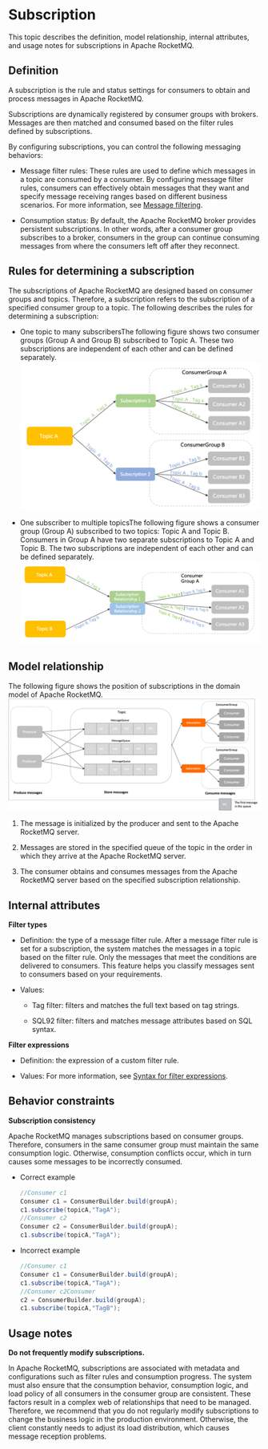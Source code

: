 # Subscription

This topic describes the definition, model relationship, internal attributes, and usage notes for subscriptions in Apache RocketMQ.

## Definition

A subscription is the rule and status settings for consumers to obtain and process messages in Apache RocketMQ.

Subscriptions are dynamically registered by consumer groups with brokers. Messages are then matched and consumed based on the filter rules defined by subscriptions.

By configuring subscriptions, you can control the following messaging behaviors:

* Message filter rules: These rules are used to define which messages in a topic are consumed by a consumer. By configuring message filter rules, consumers can effectively obtain messages that they want and specify message receiving ranges based on different business scenarios. For more information, see [Message filtering](../04-功能行为/07messagefilter.md).

* Consumption status: By default, the Apache RocketMQ broker provides persistent subscriptions. In other words, after a consumer group subscribes to a broker, consumers in the group can continue consuming messages from where the consumers left off after they reconnect.

## Rules for determining a subscription

The subscriptions of Apache RocketMQ are designed based on consumer groups and topics. Therefore, a subscription refers to the subscription of a specified consumer group to a topic. The following describes the rules for determining a subscription:

* One topic to many subscribersThe following figure shows two consumer groups (Group A and Group B) subscribed to Topic A. These two subscriptions are independent of each other and can be defined separately.
  ![订阅关系不同分组](../picture/v5/subscription_diff_group.png)

* One subscriber to multiple topicsThe following figure shows a consumer group (Group A) subscribed to two topics: Topic A and Topic B. Consumers in Group A have two separate subscriptions to Topic A and Topic B. The two subscriptions are independent of each other and can be defined separately.
  ![订阅关系相同分组](../picture/v5/subscription_one_group.png)




## Model relationship

The following figure shows the position of subscriptions in the domain model of Apache RocketMQ.![Subscriptions](../picture/v5/archiforsubsciption.png)

1. The message is initialized by the producer and sent to the Apache RocketMQ server.

2. Messages are stored in the specified queue of the topic in the order in which they arrive at the Apache RocketMQ server.

3. The consumer obtains and consumes messages from the Apache RocketMQ server based on the specified subscription relationship.


## Internal attributes

**Filter types**

* Definition: the type of a message filter rule. After a message filter rule is set for a subscription, the system matches the messages in a topic based on the filter rule. Only the messages that meet the conditions are delivered to consumers. This feature helps you classify messages sent to consumers based on your requirements.

* Values:
  * Tag filter: filters and matches the full text based on tag strings.

  * SQL92 filter: filters and matches message attributes based on SQL syntax.

  

**Filter expressions**

* Definition: the expression of a custom filter rule.

* Values: For more information, see [Syntax for filter expressions](../04-功能行为/07messagefilter.md).



## Behavior constraints

**Subscription consistency**

Apache RocketMQ manages subscriptions based on consumer groups. Therefore, consumers in the same consumer group must maintain the same consumption logic. Otherwise, consumption conflicts occur, which in turn causes some messages to be incorrectly consumed.
* Correct example

  ```java
  //Consumer c1
  Consumer c1 = ConsumerBuilder.build(groupA);
  c1.subscribe(topicA,"TagA");
  //Consumer c2
  Consumer c2 = ConsumerBuilder.build(groupA);
  c1.subscribe(topicA,"TagA");
  ```

  

* Incorrect example

  ```java
  //Consumer c1
  Consumer c1 = ConsumerBuilder.build(groupA);
  c1.subscribe(topicA,"TagA");
  //Consumer c2Consumer 
  c2 = ConsumerBuilder.build(groupA);
  c1.subscribe(topicA,"TagB");
  ```

## Usage notes 

**Do not frequently modify subscriptions.**

In Apache RocketMQ, subscriptions are associated with metadata and configurations such as filter rules and consumption progress. The system must also ensure that the consumption behavior, consumption logic, and load policy of all consumers in the consumer group are consistent. These factors result in a complex web of relationships that need to be managed. Therefore, we recommend that you do not regularly modify subscriptions to change the business logic in the production environment. Otherwise, the client constantly needs to adjust its load distribution, which causes message reception problems.

